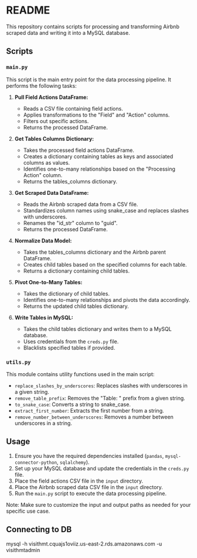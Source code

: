 # README

This repository contains scripts for processing and transforming Airbnb scraped data and writing it into a MySQL database.

## Scripts

### `main.py`

This script is the main entry point for the data processing pipeline. It performs the following tasks:

1. **Pull Field Actions DataFrame:**
   - Reads a CSV file containing field actions.
   - Applies transformations to the "Field" and "Action" columns.
   - Filters out specific actions.
   - Returns the processed DataFrame.

2. **Get Tables Columns Dictionary:**
   - Takes the processed field actions DataFrame.
   - Creates a dictionary containing tables as keys and associated columns as values.
   - Identifies one-to-many relationships based on the "Processing Action" column.
   - Returns the tables_columns dictionary.

3. **Get Scraped Data DataFrame:**
   - Reads the Airbnb scraped data from a CSV file.
   - Standardizes column names using snake_case and replaces slashes with underscores.
   - Renames the "id_str" column to "guid".
   - Returns the processed DataFrame.

4. **Normalize Data Model:**
   - Takes the tables_columns dictionary and the Airbnb parent DataFrame.
   - Creates child tables based on the specified columns for each table.
   - Returns a dictionary containing child tables.

5. **Pivot One-to-Many Tables:**
   - Takes the dictionary of child tables.
   - Identifies one-to-many relationships and pivots the data accordingly.
   - Returns the updated child tables dictionary.

6. **Write Tables in MySQL:**
   - Takes the child tables dictionary and writes them to a MySQL database.
   - Uses credentials from the `creds.py` file.
   - Blacklists specified tables if provided.

### `utils.py`

This module contains utility functions used in the main script:

- `replace_slashes_by_underscores`: Replaces slashes with underscores in a given string.
- `remove_table_prefix`: Removes the "Table: " prefix from a given string.
- `to_snake_case`: Converts a string to snake_case.
- `extract_first_number`: Extracts the first number from a string.
- `remove_number_between_underscores`: Removes a number between underscores in a string.

## Usage

1. Ensure you have the required dependencies installed (`pandas`, `mysql-connector-python`, `sqlalchemy`).
2. Set up your MySQL database and update the credentials in the `creds.py` file.
3. Place the field actions CSV file in the `input` directory.
4. Place the Airbnb scraped data CSV file in the `input` directory.
5. Run the `main.py` script to execute the data processing pipeline.

Note: Make sure to customize the input and output paths as needed for your specific use case.

## Connecting to DB

mysql -h visithmt.cquajs1oviiz.us-east-2.rds.amazonaws.com -u visithmtadmin